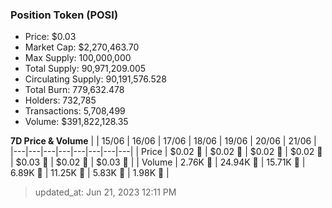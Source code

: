 
  ### Position Token (POSI)
  - Price: $0.03
  - Market Cap: $2,270,463.70
  - Max Supply: 100,000,000
  - Total Supply: 90,971,209.005
  - Circulating Supply: 90,191,576.528
  - Total Burn: 779,632.478
  - Holders: 732,785
  - Transactions: 5,708,499
  - Volume: $391,822,128.35

  **7D Price & Volume**
  | | 15&#x2F;06 | 16&#x2F;06 | 17&#x2F;06 | 18&#x2F;06 | 19&#x2F;06 | 20&#x2F;06 | 21&#x2F;06 |
  |---|---|---|---|---|---|---|---|
  | Price | $0.02 🔻 | $0.02 🚀 | $0.02 🚀 | $0.02 🚀 | $0.03 🚀 | $0.02 🔻 | $0.03 🚀 |
  | Volume | 2.76K 🔻 | 24.94K 🚀 | 15.71K 🔻 | 6.89K 🔻 | 11.25K 🚀 | 5.83K 🔻 | 1.98K 🔻 |

  > updated_at: Jun 21, 2023 12:11 PM
